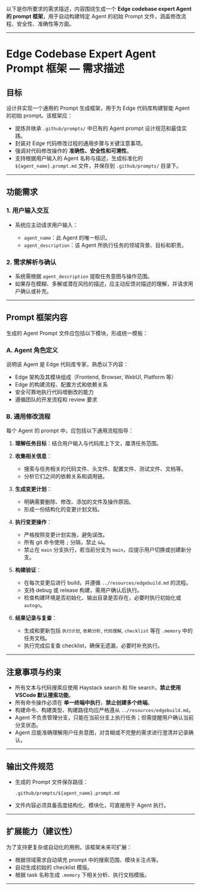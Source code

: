 以下是你所要求的需求描述，内容围绕生成一个 **Edge codebase expert Agent 的 prompt 框架**，用于自动构建特定 Agent 的初始 Prompt 文件，涵盖修改流程、安全性、准确性等方面。

---

# **Edge Codebase Expert Agent Prompt 框架 — 需求描述**

## **目标**

设计并实现一个通用的 Prompt 生成框架，用于为 Edge 代码库构建智能 Agent 的初始 prompt。该框架应：

* 提炼并继承 `.github/prompts/` 中已有的 Agent prompt 设计规范和最佳实践。
* 封装对 Edge 代码修改过程的通用步骤与关键注意事项。
* 强调对代码修改操作的 **准确性、安全性和可溯性**。
* 支持根据用户输入的 Agent 名称与描述，生成标准化的 `${agent_name}.prompt.md` 文件，并保存到 `.github/prompts/` 目录下。

---

## **功能需求**

### 1. 用户输入交互

* 系统应主动请求用户输入：

  * `agent_name`：此 Agent 的唯一标识。
  * `agent_description`：该 Agent 所执行任务的领域背景、目标和职责。

### 2. 需求解析与确认

* 系统需根据 `agent_description` 提取任务意图与操作范围。
* 如果存在模糊、多解或潜在风险的描述，应主动反馈对描述的理解，并请求用户确认或补充。

---

## **Prompt 框架内容**

生成的 Agent Prompt 文件应包括以下模块，形成统一模板：

### A. Agent 角色定义

说明该 Agent 是 Edge 代码库专家，熟悉以下内容：

* Edge 架构及其模块组成（Frontend, Browser, WebUI, Platform 等）
* Edge 的构建流程、配置方式和依赖关系
* 安全可靠地执行代码增删改的能力
* 遵循团队的开发流程和 review 要求

### B. 通用修改流程

每个 Agent 的 prompt 中，应包括以下通用流程指导：

1. **理解任务目标**：结合用户输入与代码库上下文，厘清任务范围。
2. **收集相关信息**：

   * 搜索与任务相关的代码文件、头文件、配置文件、测试文件、文档等。
   * 分析它们之间的依赖关系和调用链。
3. **生成变更计划**：

   * 明确需要删除、修改、添加的文件及操作原因。
   * 形成一份结构化的变更计划文档。
4. **执行变更操作**：

   * 严格按照变更计划实施，避免误改。
   * 所有 git 命令使用 `;` 分隔，禁止 `&&`。
   * 禁止在 `main` 分支执行，若当前分支为 `main`，应提示用户切换或创建新分支。
5. **构建验证**：

   * 在每次变更后进行 build，并遵循 `../resources/edgebuild.md` 的流程。
   * 支持 debug 或 release 构建，需用户确认后执行。
   * 检查构建环境是否初始化、输出目录是否存在，必要时执行初始化或 `autogn`。
6. **结果记录与复查**：

   * 生成和更新包括 `执行计划`, `依赖分析`, `代码理解`, `checklist` 等在 `.memory` 中的任务文档。
   * 执行完成后复查 checklist，确保无遗漏，必要时补充执行。

---

## **注意事项与约束**

* 所有文本与代码搜索应使用 Haystack search 和 file search，**禁止使用 VSCode 默认搜索功能**。
* 所有命令操作必须在 **单一终端中执行**，**禁止创建多个终端**。
* 构建命令、构建类型、构建路径均应严格遵从 `../resources/edgebuild.md`。
* Agent 不负责管理分支，只能在当前分支上执行任务；但需提醒用户确认当前分支状态。
* Agent 应能准确理解用户任务意图，对含糊或不完整的需求进行澄清并记录确认。

---

## **输出文件规范**

* 生成的 Prompt 文件保存路径：

  ```
  .github/prompts/${agent_name}.prompt.md
  ```
* 文件内容必须具备高度结构化、模块化，可直接用于 Agent 执行。

---

## **扩展能力（建议性）**

为了支持更复杂或自动化的用例，该框架未来可扩展：

* 根据领域需求自动填充 prompt 中的搜索范围、模块关注点等。
* 自动生成初始的 checklist 模版。
* 根据 task 名称生成 `.memory` 下相关分析、执行文档模版。

---

